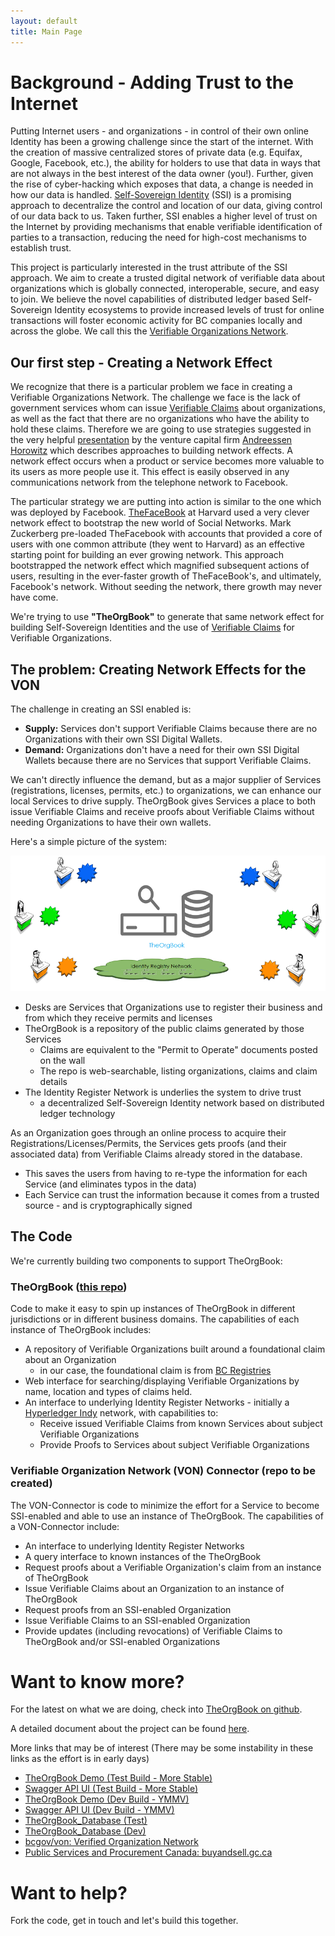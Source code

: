 ```yaml
---
layout: default
title: Main Page
---
```

# Background - Adding Trust to the Internet

Putting Internet users - and organizations - in control of their own online Identity has been a growing challenge since the start of the internet. With the creation of massive centralized stores of private data (e.g. Equifax, Google, Facebook, etc.), the ability for holders to use that data in ways that are not always in the best interest of the data owner (you!). Further, given the rise of cyber-hacking which exposes that data, a change is needed in how our data is handled. [Self-Sovereign Identity](https://bitsonblocks.net/2017/05/17/a-gentle-introduction-to-self-sovereign-identity/)  (SSI) is a promising approach to decentralize the control and location of our data, giving control of our data back to us. Taken further, SSI enables a higher level of trust on the Internet by providing mechanisms that enable verifiable identification of parties to a transaction, reducing the need for high-cost mechanisms to establish trust.

This project is particularly interested in the trust attribute of the SSI approach. We aim to create a trusted digital network of verifiable data about organizations which is globally connected, interoperable, secure, and easy to join. We believe the novel capabilities of  distributed ledger based Self-Sovereign Identity ecosystems to provide increased levels of trust for online transactions will foster economic activity for BC companies locally and across the globe. We call this the [Verifiable Organizations Network](https://github.com/bcgov/von).

## Our first step - Creating a Network Effect

We recognize that there is a particular problem we face in creating a Verifiable Organizations Network. The challenge we face is the lack of government services whom can issue [Verifiable Claims](https://www.w3.org/2017/vc/) about organizations, as well as the fact that there are no organizations who have the ability to hold these claims. Therefore we are going to use strategies suggested in the very helpful [presentation](https://a16z.com/2016/03/07/all-about-network-effects/) by the venture capital firm [Andreessen Horowitz](https://a16z.com) which describes approaches to building network effects. A network effect occurs when a product or service becomes more valuable to its users as more people use it. This effect is easily observed in any communications network from the telephone network to Facebook.

The particular strategy we are putting into action is similar to the one which was deployed by Facebook. [TheFaceBook](http://www.thecrimson.com/article/2004/2/9/hundreds-register-for-new-facebook-website/) at Harvard used a very clever network effect to bootstrap the new world of Social Networks. Mark Zuckerberg pre-loaded TheFacebook with accounts that provided a core of users with one common attribute (they went to Harvard) as an effective starting point for building an ever growing network. This approach bootstrapped the network effect which magnified subsequent actions of users, resulting in the ever-faster growth of TheFaceBook's, and ultimately, Facebook's network. Without seeding the network, there growth may never have come.

We're trying to use **"TheOrgBook"** to generate that same network effect for building Self-Sovereign Identities and the use of [Verifiable Claims](https://w3c.github.io/webpayments-ig/VCTF/charter/faq.html) for Verifiable Organizations.

## The problem: Creating Network Effects for the VON

The challenge in creating an SSI enabled is:

* **Supply:** Services don't support Verifiable Claims because there are no Organizations with their own SSI Digital Wallets.
* **Demand:** Organizations don't have a need for their own SSI Digital Wallets because there are no Services that support Verifiable Claims.

We can't directly influence the demand, but as a major supplier of Services (registrations, licenses, permits, etc.) to organizations, we can enhance our local Services to drive supply. TheOrgBook gives Services a place to both issue Verifiable Claims and receive proofs about Verifiable Claims without needing Organizations to have their own wallets.

Here's a simple picture of the system:

![](assets/images/TheOrgBook-HighLevel.png)

* Desks are Services that Organizations use to register their business and from which they receive permits and licenses
* TheOrgBook is a repository of the public claims generated by those Services
  * Claims are equivalent to the "Permit to Operate" documents posted on the wall
  * The repo is web-searchable, listing organizations, claims and claim details
* The Identity Register Network is underlies the system to drive trust
  * a decentralized Self-Sovereign Identity network based on distributed ledger technology

As an Organization goes through an online process to acquire their Registrations/Licenses/Permits, the Services gets proofs (and their associated data) from Verifiable Claims already stored in the database.

- This saves the users from having to re-type the information for each Service (and eliminates typos in the data)
- Each Service can trust the information because it comes from a trusted source - and is cryptographically signed

The Code
-----------

We're currently building two components to support TheOrgBook:

### TheOrgBook ([this repo](https://github.com/bcgov/TheOrgBook))

Code to make it easy to spin up instances of TheOrgBook in different jurisdictions or in different business domains. The capabilities of each instance of TheOrgBook includes:

* A repository of Verifiable Organizations built around a foundational claim about an Organization
  * in our case, the foundational claim is from [BC Registries](https://www2.gov.bc.ca/gov/content/governments/organizational-structure/ministries-organizations/ministries/citizens-services/bc-registries-online-services)
* Web interface for searching/displaying Verifiable Organizations by name, location and types of claims held.
* An interface to underlying Identity Register Networks - initially a [Hyperledger Indy](https://github.com/hyperledger/indy-node/blob/master/README.md) network, with capabilities to:
  * Receive issued Verifiable Claims from known Services about subject Verifiable Organizations
  * Provide Proofs to Services about subject Verifiable Organizations

### Verifiable Organization Network (VON) Connector (repo to be created)

The VON-Connector is code to minimize the effort for a Service to become SSI-enabled and able to use an instance of TheOrgBook. The capabilities of a VON-Connector include:

* An interface to underlying Identity Register Networks
* A query interface to known instances of the TheOrgBook
* Request proofs about a Verifiable Organization's claim from an instance of TheOrgBook
* Issue Verifiable Claims about an Organization to an instance of TheOrgBook
* Request proofs from an SSI-enabled Organization
* Issue Verifiable Claims to an SSI-enabled Organization
* Provide updates (including revocations) of Verifiable Claims to TheOrgBook and/or SSI-enabled Organizations

Want to know more?
==============

For the latest on what we are doing, check into [TheOrgBook on github](https://github.com/bcgov/TheOrgBook).

A detailed document about the project can be found [here](https://docs.google.com/document/d/1wNnXdQKUtWnx--xw3VQ9Fr2TDa0kUNIBSMmFGR4uoMg/edit?usp=sharing).

More links that may be of interest (There may be some instability in these links as the effort is in early days)

* [TheOrgBook Demo (Test Build - More Stable)](https://devex-von-test.pathfinder.gov.bc.ca/home) 
* [Swagger API UI (Test Build - More Stable)](https://django-devex-von-test.pathfinder.gov.bc.ca/api/v1/) 
* [TheOrgBook Demo (Dev Build - YMMV)](https://devex-von-dev.pathfinder.gov.bc.ca/home) 
* [Swagger API UI (Dev Build - YMMV)](http://devex-von-dev-django.pathfinder.gov.bc.ca/api/v1/) 
* [TheOrgBook_Database (Test)](http://schema-spy-devex-von-test.pathfinder.gov.bc.ca/)
* [TheOrgBook_Database (Dev)](http://schema-spy-devex-von-dev.pathfinder.gov.bc.ca/) 
* [bcgov/von: Verified Organization Network](https://github.com/bcgov/von)
* [Public Services and Procurement Canada: buyandsell.gc.ca](https://github.com/PSPC-SPAC-buyandsell)

Want to help?
===============

Fork the code, get in touch and let's build this together.
